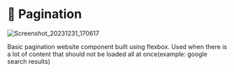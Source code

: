 # 📄 Pagination

![Screenshot_20231231_170617](https://github.com/Edveika/Udemy-HTML-CSS/assets/113787144/105900d8-bfb9-4326-9ed7-ddc4fe127aa4)

Basic pagination website component built using flexbox. Used when there is a lot of content that should not be loaded all at once(example: google search results)
